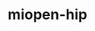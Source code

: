 ---
title: "miopen-hip"
layout: cache
categories: [package, develop]
meta: {"versions": ["6.1.2"], "compilers": ["gcc@=11.4.0"], "oss": ["ubuntu22.04"], "platforms": ["linux"], "targets": ["x86_64_v3"], "stacks": ["ml-linux-x86_64-rocm", "root"], "num_specs": 22, "num_specs_by_stack": {"root": 22, "ml-linux-x86_64-rocm": 22}}
spec_details: [{"hash": "vykdwje7htyoahetvhjotcn2z4pw43sk", "compiler": "gcc@=11.4.0", "versions": ["6.1.2"], "os": "ubuntu22.04", "platform": "linux", "target": "x86_64_v3", "variants": ["~asan", "build_system=cmake", "build_type=Release", "generator=make", "~ipo", "patches=1b24f2f"], "stacks": ["root", "ml-linux-x86_64-rocm"], "size": "-", "tarball": "https://binaries.spack.io/develop/build_cache/linux-ubuntu22.04-x86_64_v3/gcc-11.4.0/miopen-hip-6.1.2/linux-ubuntu22.04-x86_64_v3-gcc-11.4.0-miopen-hip-6.1.2-vykdwje7htyoahetvhjotcn2z4pw43sk.spack"}, {"hash": "zdnp7uirce6ukuuhskmngnsujft4szye", "compiler": "gcc@=11.4.0", "versions": ["6.1.2"], "os": "ubuntu22.04", "platform": "linux", "target": "x86_64_v3", "variants": ["~asan", "build_system=cmake", "build_type=Release", "generator=make", "~ipo", "patches=1b24f2f"], "stacks": ["root", "ml-linux-x86_64-rocm"], "size": "-", "tarball": "https://binaries.spack.io/develop/build_cache/linux-ubuntu22.04-x86_64_v3/gcc-11.4.0/miopen-hip-6.1.2/linux-ubuntu22.04-x86_64_v3-gcc-11.4.0-miopen-hip-6.1.2-zdnp7uirce6ukuuhskmngnsujft4szye.spack"}, {"hash": "rayxrk73n3wiibo3itq5bl5hr7clk4ys", "compiler": "gcc@=11.4.0", "versions": ["6.1.2"], "os": "ubuntu22.04", "platform": "linux", "target": "x86_64_v3", "variants": ["~asan", "build_system=cmake", "build_type=Release", "generator=make", "~ipo", "patches=1b24f2f"], "stacks": ["root", "ml-linux-x86_64-rocm"], "size": "-", "tarball": "https://binaries.spack.io/develop/build_cache/linux-ubuntu22.04-x86_64_v3/gcc-11.4.0/miopen-hip-6.1.2/linux-ubuntu22.04-x86_64_v3-gcc-11.4.0-miopen-hip-6.1.2-rayxrk73n3wiibo3itq5bl5hr7clk4ys.spack"}, {"hash": "vfd32qq3e6rh3js2vw6dk2suohjn2tcd", "compiler": "gcc@=11.4.0", "versions": ["6.1.2"], "os": "ubuntu22.04", "platform": "linux", "target": "x86_64_v3", "variants": ["~asan", "build_system=cmake", "build_type=Release", "generator=make", "~ipo", "patches=1b24f2f"], "stacks": ["root", "ml-linux-x86_64-rocm"], "size": "-", "tarball": "https://binaries.spack.io/develop/build_cache/linux-ubuntu22.04-x86_64_v3/gcc-11.4.0/miopen-hip-6.1.2/linux-ubuntu22.04-x86_64_v3-gcc-11.4.0-miopen-hip-6.1.2-vfd32qq3e6rh3js2vw6dk2suohjn2tcd.spack"}, {"hash": "rzqotesvuj43z2dmkw4sij6hko5jbduo", "compiler": "gcc@=11.4.0", "versions": ["6.1.2"], "os": "ubuntu22.04", "platform": "linux", "target": "x86_64_v3", "variants": ["~asan", "build_system=cmake", "build_type=Release", "generator=make", "~ipo", "patches=1b24f2f"], "stacks": ["root", "ml-linux-x86_64-rocm"], "size": "-", "tarball": "https://binaries.spack.io/develop/build_cache/linux-ubuntu22.04-x86_64_v3/gcc-11.4.0/miopen-hip-6.1.2/linux-ubuntu22.04-x86_64_v3-gcc-11.4.0-miopen-hip-6.1.2-rzqotesvuj43z2dmkw4sij6hko5jbduo.spack"}, {"hash": "rbaeahcc54cdm6npgcmtd2lq4likrqbu", "compiler": "gcc@=11.4.0", "versions": ["6.1.2"], "os": "ubuntu22.04", "platform": "linux", "target": "x86_64_v3", "variants": ["~asan", "build_system=cmake", "build_type=Release", "generator=make", "~ipo", "patches=1b24f2f"], "stacks": ["root", "ml-linux-x86_64-rocm"], "size": "-", "tarball": "https://binaries.spack.io/develop/build_cache/linux-ubuntu22.04-x86_64_v3/gcc-11.4.0/miopen-hip-6.1.2/linux-ubuntu22.04-x86_64_v3-gcc-11.4.0-miopen-hip-6.1.2-rbaeahcc54cdm6npgcmtd2lq4likrqbu.spack"}, {"hash": "6byaxmetfvgnsfm7skoechzcmrw4vprc", "compiler": "gcc@=11.4.0", "versions": ["6.1.2"], "os": "ubuntu22.04", "platform": "linux", "target": "x86_64_v3", "variants": ["~asan", "build_system=cmake", "build_type=Release", "generator=make", "~ipo", "patches=1b24f2f"], "stacks": ["root", "ml-linux-x86_64-rocm"], "size": "-", "tarball": "https://binaries.spack.io/develop/build_cache/linux-ubuntu22.04-x86_64_v3/gcc-11.4.0/miopen-hip-6.1.2/linux-ubuntu22.04-x86_64_v3-gcc-11.4.0-miopen-hip-6.1.2-6byaxmetfvgnsfm7skoechzcmrw4vprc.spack"}, {"hash": "gim7ywy3ekpgkzzam5xmyxlt2lmzqhlx", "compiler": "gcc@=11.4.0", "versions": ["6.1.2"], "os": "ubuntu22.04", "platform": "linux", "target": "x86_64_v3", "variants": ["~asan", "build_system=cmake", "build_type=Release", "generator=make", "~ipo", "patches=1b24f2f"], "stacks": ["root", "ml-linux-x86_64-rocm"], "size": "-", "tarball": "https://binaries.spack.io/develop/build_cache/linux-ubuntu22.04-x86_64_v3/gcc-11.4.0/miopen-hip-6.1.2/linux-ubuntu22.04-x86_64_v3-gcc-11.4.0-miopen-hip-6.1.2-gim7ywy3ekpgkzzam5xmyxlt2lmzqhlx.spack"}, {"hash": "lmocmttmn3elw2awdxmww6hneh2myoji", "compiler": "gcc@=11.4.0", "versions": ["6.1.2"], "os": "ubuntu22.04", "platform": "linux", "target": "x86_64_v3", "variants": ["~asan", "build_system=cmake", "build_type=Release", "generator=make", "~ipo", "patches=1b24f2f"], "stacks": ["root", "ml-linux-x86_64-rocm"], "size": "-", "tarball": "https://binaries.spack.io/develop/build_cache/linux-ubuntu22.04-x86_64_v3/gcc-11.4.0/miopen-hip-6.1.2/linux-ubuntu22.04-x86_64_v3-gcc-11.4.0-miopen-hip-6.1.2-lmocmttmn3elw2awdxmww6hneh2myoji.spack"}, {"hash": "pygmdxqwrg36ab44jdhlr53ujcuwh5fz", "compiler": "gcc@=11.4.0", "versions": ["6.1.2"], "os": "ubuntu22.04", "platform": "linux", "target": "x86_64_v3", "variants": ["~asan", "build_system=cmake", "build_type=Release", "generator=make", "~ipo", "patches=1b24f2f"], "stacks": ["root", "ml-linux-x86_64-rocm"], "size": "-", "tarball": "https://binaries.spack.io/develop/build_cache/linux-ubuntu22.04-x86_64_v3/gcc-11.4.0/miopen-hip-6.1.2/linux-ubuntu22.04-x86_64_v3-gcc-11.4.0-miopen-hip-6.1.2-pygmdxqwrg36ab44jdhlr53ujcuwh5fz.spack"}, {"hash": "22fgm6g5lpywliuy2cpmll4zfwdfjgmw", "compiler": "gcc@=11.4.0", "versions": ["6.1.2"], "os": "ubuntu22.04", "platform": "linux", "target": "x86_64_v3", "variants": ["~asan", "build_system=cmake", "build_type=Release", "generator=make", "~ipo", "patches=1b24f2f"], "stacks": ["root", "ml-linux-x86_64-rocm"], "size": "-", "tarball": "https://binaries.spack.io/develop/build_cache/linux-ubuntu22.04-x86_64_v3/gcc-11.4.0/miopen-hip-6.1.2/linux-ubuntu22.04-x86_64_v3-gcc-11.4.0-miopen-hip-6.1.2-22fgm6g5lpywliuy2cpmll4zfwdfjgmw.spack"}, {"hash": "3xdm4ulv55lor2cmibhr76fwjqoz67au", "compiler": "gcc@=11.4.0", "versions": ["6.1.2"], "os": "ubuntu22.04", "platform": "linux", "target": "x86_64_v3", "variants": ["~asan", "build_system=cmake", "build_type=Release", "generator=make", "~ipo", "patches=1b24f2f"], "stacks": ["root", "ml-linux-x86_64-rocm"], "size": "-", "tarball": "https://binaries.spack.io/develop/build_cache/linux-ubuntu22.04-x86_64_v3/gcc-11.4.0/miopen-hip-6.1.2/linux-ubuntu22.04-x86_64_v3-gcc-11.4.0-miopen-hip-6.1.2-3xdm4ulv55lor2cmibhr76fwjqoz67au.spack"}, {"hash": "7ayepjn32hm5ckzri4an66i3t4imqdto", "compiler": "gcc@=11.4.0", "versions": ["6.1.2"], "os": "ubuntu22.04", "platform": "linux", "target": "x86_64_v3", "variants": ["~asan", "build_system=cmake", "build_type=Release", "generator=make", "~ipo", "patches=1b24f2f"], "stacks": ["root", "ml-linux-x86_64-rocm"], "size": "-", "tarball": "https://binaries.spack.io/develop/build_cache/linux-ubuntu22.04-x86_64_v3/gcc-11.4.0/miopen-hip-6.1.2/linux-ubuntu22.04-x86_64_v3-gcc-11.4.0-miopen-hip-6.1.2-7ayepjn32hm5ckzri4an66i3t4imqdto.spack"}, {"hash": "bqrva57bz7y5skfiqn54lxziwla4dnyt", "compiler": "gcc@=11.4.0", "versions": ["6.1.2"], "os": "ubuntu22.04", "platform": "linux", "target": "x86_64_v3", "variants": ["~asan", "build_system=cmake", "build_type=Release", "generator=make", "~ipo", "patches=1b24f2f"], "stacks": ["root", "ml-linux-x86_64-rocm"], "size": "-", "tarball": "https://binaries.spack.io/develop/build_cache/linux-ubuntu22.04-x86_64_v3/gcc-11.4.0/miopen-hip-6.1.2/linux-ubuntu22.04-x86_64_v3-gcc-11.4.0-miopen-hip-6.1.2-bqrva57bz7y5skfiqn54lxziwla4dnyt.spack"}, {"hash": "45uk4jyhiejbs3o52a4lfjojbxm7s2qm", "compiler": "gcc@=11.4.0", "versions": ["6.1.2"], "os": "ubuntu22.04", "platform": "linux", "target": "x86_64_v3", "variants": ["~asan", "build_system=cmake", "build_type=Release", "generator=make", "~ipo", "patches=1b24f2f"], "stacks": ["root", "ml-linux-x86_64-rocm"], "size": "-", "tarball": "https://binaries.spack.io/develop/build_cache/linux-ubuntu22.04-x86_64_v3/gcc-11.4.0/miopen-hip-6.1.2/linux-ubuntu22.04-x86_64_v3-gcc-11.4.0-miopen-hip-6.1.2-45uk4jyhiejbs3o52a4lfjojbxm7s2qm.spack"}, {"hash": "liirpklf7w2c23whjvmwjse5oruor5i7", "compiler": "gcc@=11.4.0", "versions": ["6.1.2"], "os": "ubuntu22.04", "platform": "linux", "target": "x86_64_v3", "variants": ["~asan", "build_system=cmake", "build_type=Release", "generator=make", "~ipo", "patches=1b24f2f"], "stacks": ["root", "ml-linux-x86_64-rocm"], "size": "-", "tarball": "https://binaries.spack.io/develop/build_cache/linux-ubuntu22.04-x86_64_v3/gcc-11.4.0/miopen-hip-6.1.2/linux-ubuntu22.04-x86_64_v3-gcc-11.4.0-miopen-hip-6.1.2-liirpklf7w2c23whjvmwjse5oruor5i7.spack"}, {"hash": "yxdlrjpfzrr7v4sqtwz7erl3ftdvhfxo", "compiler": "gcc@=11.4.0", "versions": ["6.1.2"], "os": "ubuntu22.04", "platform": "linux", "target": "x86_64_v3", "variants": ["~asan", "build_system=cmake", "build_type=Release", "generator=make", "~ipo", "patches=1b24f2f"], "stacks": ["root", "ml-linux-x86_64-rocm"], "size": "-", "tarball": "https://binaries.spack.io/develop/build_cache/linux-ubuntu22.04-x86_64_v3/gcc-11.4.0/miopen-hip-6.1.2/linux-ubuntu22.04-x86_64_v3-gcc-11.4.0-miopen-hip-6.1.2-yxdlrjpfzrr7v4sqtwz7erl3ftdvhfxo.spack"}, {"hash": "qoej7kkk5w6n6rsmq4hingcjn6qkes4v", "compiler": "gcc@=11.4.0", "versions": ["6.1.2"], "os": "ubuntu22.04", "platform": "linux", "target": "x86_64_v3", "variants": ["~asan", "build_system=cmake", "build_type=Release", "generator=make", "~ipo", "patches=1b24f2f"], "stacks": ["root", "ml-linux-x86_64-rocm"], "size": "-", "tarball": "https://binaries.spack.io/develop/build_cache/linux-ubuntu22.04-x86_64_v3/gcc-11.4.0/miopen-hip-6.1.2/linux-ubuntu22.04-x86_64_v3-gcc-11.4.0-miopen-hip-6.1.2-qoej7kkk5w6n6rsmq4hingcjn6qkes4v.spack"}, {"hash": "icr42pwkps7muji7mk3ov27svprvuqpd", "compiler": "gcc@=11.4.0", "versions": ["6.1.2"], "os": "ubuntu22.04", "platform": "linux", "target": "x86_64_v3", "variants": ["~asan", "build_system=cmake", "build_type=Release", "generator=make", "~ipo", "patches=1b24f2f"], "stacks": ["root", "ml-linux-x86_64-rocm"], "size": "-", "tarball": "https://binaries.spack.io/develop/build_cache/linux-ubuntu22.04-x86_64_v3/gcc-11.4.0/miopen-hip-6.1.2/linux-ubuntu22.04-x86_64_v3-gcc-11.4.0-miopen-hip-6.1.2-icr42pwkps7muji7mk3ov27svprvuqpd.spack"}, {"hash": "jt2vkma6yoybootb3tjtkealbltvtkgr", "compiler": "gcc@=11.4.0", "versions": ["6.1.2"], "os": "ubuntu22.04", "platform": "linux", "target": "x86_64_v3", "variants": ["~asan", "build_system=cmake", "build_type=Release", "generator=make", "~ipo", "patches=1b24f2f"], "stacks": ["root", "ml-linux-x86_64-rocm"], "size": "-", "tarball": "https://binaries.spack.io/develop/build_cache/linux-ubuntu22.04-x86_64_v3/gcc-11.4.0/miopen-hip-6.1.2/linux-ubuntu22.04-x86_64_v3-gcc-11.4.0-miopen-hip-6.1.2-jt2vkma6yoybootb3tjtkealbltvtkgr.spack"}, {"hash": "lkgrrvnybx7irugpmvse6ct5hss5aiw5", "compiler": "gcc@=11.4.0", "versions": ["6.1.2"], "os": "ubuntu22.04", "platform": "linux", "target": "x86_64_v3", "variants": ["~asan", "build_system=cmake", "build_type=Release", "generator=make", "~ipo", "patches=1b24f2f"], "stacks": ["root", "ml-linux-x86_64-rocm"], "size": "-", "tarball": "https://binaries.spack.io/develop/build_cache/linux-ubuntu22.04-x86_64_v3/gcc-11.4.0/miopen-hip-6.1.2/linux-ubuntu22.04-x86_64_v3-gcc-11.4.0-miopen-hip-6.1.2-lkgrrvnybx7irugpmvse6ct5hss5aiw5.spack"}, {"hash": "yqz3kapidwg6gkq4t6p75aqukdxt5m7z", "compiler": "gcc@=11.4.0", "versions": ["6.1.2"], "os": "ubuntu22.04", "platform": "linux", "target": "x86_64_v3", "variants": ["~asan", "build_system=cmake", "build_type=Release", "generator=make", "~ipo", "patches=1b24f2f"], "stacks": ["root", "ml-linux-x86_64-rocm"], "size": "-", "tarball": "https://binaries.spack.io/develop/build_cache/linux-ubuntu22.04-x86_64_v3/gcc-11.4.0/miopen-hip-6.1.2/linux-ubuntu22.04-x86_64_v3-gcc-11.4.0-miopen-hip-6.1.2-yqz3kapidwg6gkq4t6p75aqukdxt5m7z.spack"}]
---